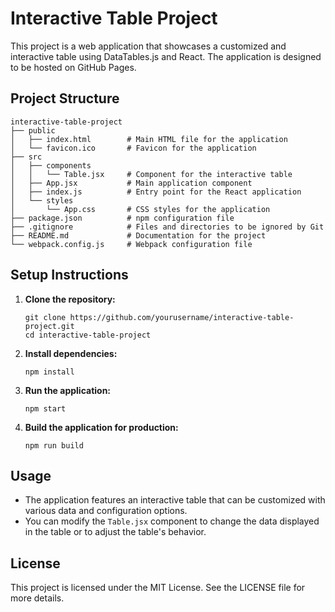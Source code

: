 # Interactive Table Project

This project is a web application that showcases a customized and interactive table using DataTables.js and React. The application is designed to be hosted on GitHub Pages.

## Project Structure

```
interactive-table-project
├── public
│   ├── index.html        # Main HTML file for the application
│   └── favicon.ico       # Favicon for the application
├── src
│   ├── components
│   │   └── Table.jsx     # Component for the interactive table
│   ├── App.jsx           # Main application component
│   ├── index.js          # Entry point for the React application
│   └── styles
│       └── App.css       # CSS styles for the application
├── package.json          # npm configuration file
├── .gitignore            # Files and directories to be ignored by Git
├── README.md             # Documentation for the project
└── webpack.config.js     # Webpack configuration file
```

## Setup Instructions

1. **Clone the repository:**
   ```
   git clone https://github.com/yourusername/interactive-table-project.git
   cd interactive-table-project
   ```

2. **Install dependencies:**
   ```
   npm install
   ```

3. **Run the application:**
   ```
   npm start
   ```

4. **Build the application for production:**
   ```
   npm run build
   ```

## Usage

- The application features an interactive table that can be customized with various data and configuration options.
- You can modify the `Table.jsx` component to change the data displayed in the table or to adjust the table's behavior.

## License

This project is licensed under the MIT License. See the LICENSE file for more details.